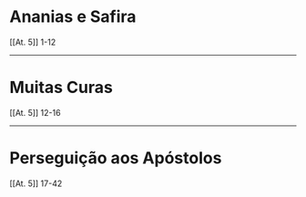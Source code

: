 # Ananias e Safira
[[At. 5]] 1-12

---
# Muitas Curas
[[At. 5]] 12-16

---
# Perseguição aos Apóstolos
[[At. 5]] 17-42